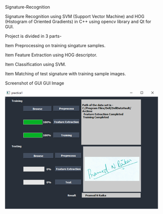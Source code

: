 Signature-Recognition

Signature Recognition using SVM (Support Vector Machine) and HOG (Histogram of Oriented Gradients) in C++ using opencv library and Qt for GUI.

Project is divided in 3 parts-

Item Preprocessing on training singature samples.

Item Feature Extraction using HOG descriptor.

Item Classification using SVM.

Item Matching of test signature with training sample images.

Screenshot of GUI GUI Image

![GitHub Logo](/signature_soft.PNG)


